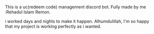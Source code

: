 This is a uc(redeem code)
management discord bot.
Fully made by me :Rehadul Islam Remon.


i worked days and nights to make it happen.
Alhumdulillah, I'm so happy that my project 
is working perfectly as i wanted.
